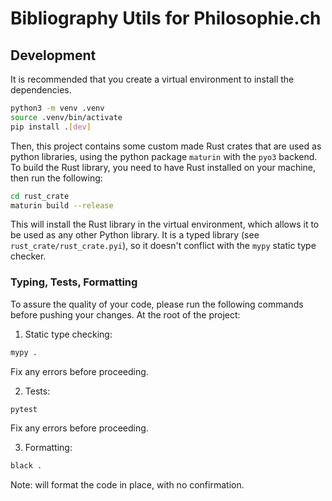 # Bibliography Utils for Philosophie.ch

## Development

It is recommended that you create a virtual environment to install the dependencies.

```bash
python3 -m venv .venv
source .venv/bin/activate
pip install .[dev]
```

Then, this project contains some custom made Rust crates that are used as python libraries, using the python package `maturin` with the `pyo3` backend.
To build the Rust library, you need to have Rust installed on your machine, then run the following:

```bash
cd rust_crate
maturin build --release
```

This will install the Rust library in the virtual environment, which allows it to be used as any other Python library.
It is a typed library (see `rust_crate/rust_crate.pyi`), so it doesn't conflict with the `mypy` static type checker.


### Typing, Tests, Formatting

To assure the quality of your code, please run the following commands before pushing your changes.
At the root of the project:

1. Static type checking:

```bash
mypy .
```
Fix any errors before proceeding.

2. Tests:

```bash
pytest
```
Fix any errors before proceeding.

3. Formatting:

```bash
black .
```
Note: will format the code in place, with no confirmation.
